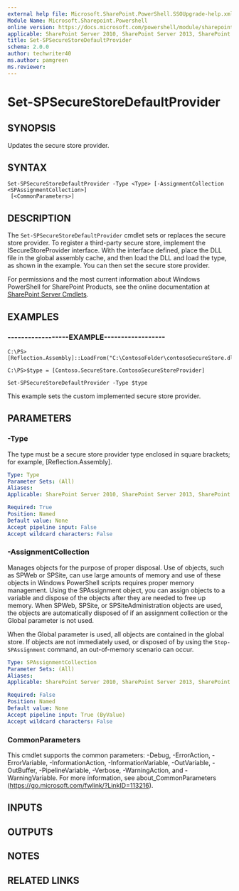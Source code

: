 ```yaml
---
external help file: Microsoft.SharePoint.PowerShell.SSOUpgrade-help.xml
Module Name: Microsoft.Sharepoint.Powershell
online version: https://docs.microsoft.com/powershell/module/sharepoint-server/set-spsecurestoredefaultprovider
applicable: SharePoint Server 2010, SharePoint Server 2013, SharePoint Server 2016, SharePoint Server 2019
title: Set-SPSecureStoreDefaultProvider
schema: 2.0.0
author: techwriter40
ms.author: pamgreen
ms.reviewer:
---
```


# Set-SPSecureStoreDefaultProvider

## SYNOPSIS
Updates the secure store provider.


## SYNTAX

```
Set-SPSecureStoreDefaultProvider -Type <Type> [-AssignmentCollection <SPAssignmentCollection>]
 [<CommonParameters>]
```

## DESCRIPTION
The `Set-SPSecureStoreDefaultProvider` cmdlet sets or replaces the secure store provider.
To register a third-party secure store, implement the ISecureStoreProvider interface.
With the interface defined, place the DLL file in the global assembly cache, and then load the DLL and load the type, as shown in the example.
You can then set the secure store provider.

For permissions and the most current information about Windows PowerShell for SharePoint Products, see the online documentation at [SharePoint Server Cmdlets](https://docs.microsoft.com/powershell/sharepoint/sharepoint-server/sharepoint-server-cmdlets).


## EXAMPLES

### ------------------EXAMPLE------------------
```
C:\PS>[Reflection.Assembly]::LoadFrom("C:\ContosoFolder\contosoSecureStore.dll")

C:\PS>$type = [Contoso.SecureStore.ContosoSecureStoreProvider]

Set-SPSecureStoreDefaultProvider -Type $type
```

This example sets the custom implemented secure store provider.


## PARAMETERS

### -Type
The type must be a secure store provider type enclosed in square brackets; for example, \[Reflection.Assembly\].

```yaml
Type: Type
Parameter Sets: (All)
Aliases: 
Applicable: SharePoint Server 2010, SharePoint Server 2013, SharePoint Server 2016, SharePoint Server 2019

Required: True
Position: Named
Default value: None
Accept pipeline input: False
Accept wildcard characters: False
```

### -AssignmentCollection
Manages objects for the purpose of proper disposal.
Use of objects, such as SPWeb or SPSite, can use large amounts of memory and use of these objects in Windows PowerShell scripts requires proper memory management.
Using the SPAssignment object, you can assign objects to a variable and dispose of the objects after they are needed to free up memory.
When SPWeb, SPSite, or SPSiteAdministration objects are used, the objects are automatically disposed of if an assignment collection or the Global parameter is not used.

When the Global parameter is used, all objects are contained in the global store.
If objects are not immediately used, or disposed of by using the `Stop-SPAssignment` command, an out-of-memory scenario can occur.

```yaml
Type: SPAssignmentCollection
Parameter Sets: (All)
Aliases: 
Applicable: SharePoint Server 2010, SharePoint Server 2013, SharePoint Server 2016, SharePoint Server 2019

Required: False
Position: Named
Default value: None
Accept pipeline input: True (ByValue)
Accept wildcard characters: False
```

### CommonParameters
This cmdlet supports the common parameters: -Debug, -ErrorAction, -ErrorVariable, -InformationAction, -InformationVariable, -OutVariable, -OutBuffer, -PipelineVariable, -Verbose, -WarningAction, and -WarningVariable. For more information, see about_CommonParameters (https://go.microsoft.com/fwlink/?LinkID=113216).

## INPUTS

## OUTPUTS

## NOTES

## RELATED LINKS
